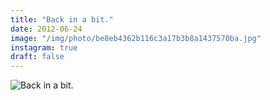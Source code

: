```yaml
---
title: "Back in a bit."
date: 2012-06-24
image: "/img/photo/be8eb4362b116c3a17b3b8a1437570ba.jpg"
instagram: true
draft: false
---
```


![Back in a bit.](/img/photo/be8eb4362b116c3a17b3b8a1437570ba.jpg)
